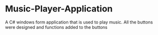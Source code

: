 # Music-Player-Application
A C# windows form application that is used to play music. All the buttons were designed and functions added to the buttons
